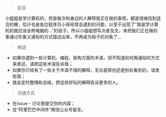 > 前言

小姐姐是学计算机的，但是每次和身边的人解释我正在做的事情，都是很难找到适合的梗，估计也是各位程序员小哥经常会遇到的问题，以至于出现了“我是学计算机的就应该会修电脑的..."的段子。所以小姐姐想写点普及文，来把我们正在做的事通过形象又通俗的方式描述出来，不再成为段子的对象了...

> 用途
- 如果你遇到一些计算机、编程、架构方面的术语，但不知道如何用通俗的方式来表述，请把这些术语告诉我；
- 如果你已经有了一些关于术语不错的解释，无论是原创还是别处看到的，请发给我；
- 我会定时整理和总结，把这些好玩的解释告诉更多的人。 

> 沟通方式
- 在issue - 讨论里提交你的内容；
- 在“阿里巴巴中间件”微信公众号留言。
